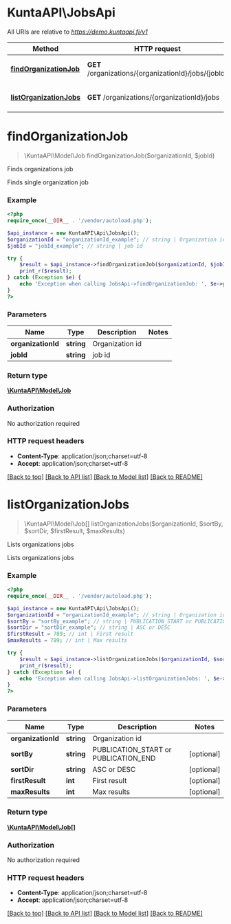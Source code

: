 # KuntaAPI\JobsApi

All URIs are relative to *https://demo.kuntaapi.fi/v1*

Method | HTTP request | Description
------------- | ------------- | -------------
[**findOrganizationJob**](JobsApi.md#findOrganizationJob) | **GET** /organizations/{organizationId}/jobs/{jobId} | Finds organizations job
[**listOrganizationJobs**](JobsApi.md#listOrganizationJobs) | **GET** /organizations/{organizationId}/jobs | Lists organizations jobs


# **findOrganizationJob**
> \KuntaAPI\Model\Job findOrganizationJob($organizationId, $jobId)

Finds organizations job

Finds single organization job

### Example
```php
<?php
require_once(__DIR__ . '/vendor/autoload.php');

$api_instance = new KuntaAPI\Api\JobsApi();
$organizationId = "organizationId_example"; // string | Organization id
$jobId = "jobId_example"; // string | job id

try {
    $result = $api_instance->findOrganizationJob($organizationId, $jobId);
    print_r($result);
} catch (Exception $e) {
    echo 'Exception when calling JobsApi->findOrganizationJob: ', $e->getMessage(), PHP_EOL;
}
?>
```

### Parameters

Name | Type | Description  | Notes
------------- | ------------- | ------------- | -------------
 **organizationId** | **string**| Organization id |
 **jobId** | **string**| job id |

### Return type

[**\KuntaAPI\Model\Job**](../Model/Job.md)

### Authorization

No authorization required

### HTTP request headers

 - **Content-Type**: application/json;charset=utf-8
 - **Accept**: application/json;charset=utf-8

[[Back to top]](#) [[Back to API list]](../../README.md#documentation-for-api-endpoints) [[Back to Model list]](../../README.md#documentation-for-models) [[Back to README]](../../README.md)

# **listOrganizationJobs**
> \KuntaAPI\Model\Job[] listOrganizationJobs($organizationId, $sortBy, $sortDir, $firstResult, $maxResults)

Lists organizations jobs

Lists organizations jobs

### Example
```php
<?php
require_once(__DIR__ . '/vendor/autoload.php');

$api_instance = new KuntaAPI\Api\JobsApi();
$organizationId = "organizationId_example"; // string | Organization id
$sortBy = "sortBy_example"; // string | PUBLICATION_START or PUBLICATION_END
$sortDir = "sortDir_example"; // string | ASC or DESC
$firstResult = 789; // int | First result
$maxResults = 789; // int | Max results

try {
    $result = $api_instance->listOrganizationJobs($organizationId, $sortBy, $sortDir, $firstResult, $maxResults);
    print_r($result);
} catch (Exception $e) {
    echo 'Exception when calling JobsApi->listOrganizationJobs: ', $e->getMessage(), PHP_EOL;
}
?>
```

### Parameters

Name | Type | Description  | Notes
------------- | ------------- | ------------- | -------------
 **organizationId** | **string**| Organization id |
 **sortBy** | **string**| PUBLICATION_START or PUBLICATION_END | [optional]
 **sortDir** | **string**| ASC or DESC | [optional]
 **firstResult** | **int**| First result | [optional]
 **maxResults** | **int**| Max results | [optional]

### Return type

[**\KuntaAPI\Model\Job[]**](../Model/Job.md)

### Authorization

No authorization required

### HTTP request headers

 - **Content-Type**: application/json;charset=utf-8
 - **Accept**: application/json;charset=utf-8

[[Back to top]](#) [[Back to API list]](../../README.md#documentation-for-api-endpoints) [[Back to Model list]](../../README.md#documentation-for-models) [[Back to README]](../../README.md)

